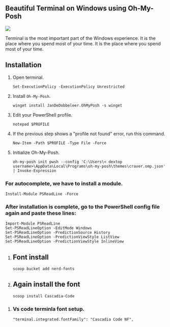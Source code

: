 <h2>Beautiful Terminal on Windows using Oh-My-Posh</h2>

<img src="https://i.ibb.co/7t76qDP/New-Project.png" />

<p>Terminal is the most important part of the Windows experience. It is the place where you spend most of your time. It is the place where you spend most of your time.</p>

<h2> Installation </h2>

<ol>
  <li>
    <p>Open terminal.</p>
    <pre><code>Set-ExecutionPolicy -ExecutionPolicy Unrestricted</code></pre>
  </li>
  <li>
    <p>Install <code>Oh-My-Posh</code>.</p>
    <pre><code>winget install JanDeDobbeleer.OhMyPosh -s winget</code></pre>
  </li>
  <li>
    <p>Edit your PowerShell profile.</p>
    <pre><code>notepad $PROFILE</code></pre>
  </li>
  <li>
    <p>If the previous step shows a "profile not found" error, run this command.</p>
    <pre><code>New-Item -Path $PROFILE -Type File -Force</code></pre>
  </li>
  <li>
    <p>Initialize Oh-My-Posh.</p>
    <pre><code>oh-my-posh init pwsh --config 'C:\Users\< dextop username>\AppData\Local\Programs\oh-my-posh\themes\craver.omp.json' | Invoke-Expression</code></pre>
  </li>
</ol>

<h3> For autocomplete, we have to install a module.</h3>

<pre><code>Install-Module PSReadLine -Force</code></pre>

<h3>After installation is complete, go to the PowerShell config file again and paste these lines:</h3>

<pre><code>Import-Module PSReadLine
Set-PSReadLineOption -EditMode Windows
Set-PSReadLineOption -PredictionSource History
Set-PSReadLineOption -PredictionViewStyle ListView
Set-PSReadLineOption -PredictionViewStyle InlineView</code></pre>

<ol>
  <li>
  <h2> Font install </h2>

<pre><code>scoop bucket add nerd-fonts</code></pre>

  </li>
  <li>
  <h2>Again install the font</h2>

<pre><code>scoop install Cascadia-Code</code></pre>
  </li>
 </ol>

<ol>
<li>
<h3>Vs code terminla font setup.</h3>

<pre><code>"terminal.integrated.fontFamily": "Cascadia Code NF",</code></pre>
</li>
</ol>
